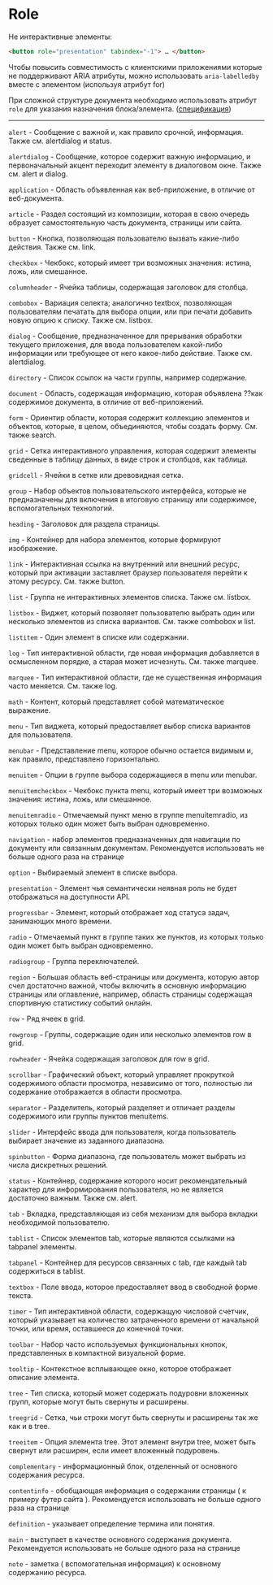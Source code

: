# Role

Не интерактивные элементы:
```html
<button role="presentation" tabindex="-1"> … </button>  
```

Чтобы повысить совместимость с клиентскими приложениями которые не поддерживают
ARIA атрибуты, можно использовать  `aria-labelledby`  вместе с элементом <label>
(используя атрибут for)

При сложной структуре документа необходимо использовать атрибут `role`
для указания назначения блока/элемента. ([спецификация](https://www.w3.org/1999/xhtml/vocab))

___ 
`alert` - Сообщение с важной и, как правило срочной, информация. Также см. alertdialog и status.

`alertdialog` - Сообщение, которое содержит важную информацию, и первоначальный акцент переходит элементу в диалоговом окне. Также см. alert и dialog.

`application` - Область объявленная как веб-приложение, в отличие от веб-документа.

`article` - Раздел состоящий из композиции, которая в свою очередь образует самостоятельную часть документа, страницы или сайта.

`button` - Кнопка, позволяющая пользователю вызвать какие-либо действия. Также см. link.

`checkbox` - Чекбокс, который имеет три возможных значения: истина, ложь, или смешанное.

`columnheader` - Ячейка таблицы, содержащая заголовок для столбца.

`combobox` - Вариация селекта; аналогично textbox, позволяющая пользователям печатать для выбора опции, или при печати добавить новую опцию к списку. Также см. listbox.

`dialog` - Сообщение, предназначенное для прерывания обработки текущего приложения, для ввода пользователем какой-либо информации или требующее от него какое-либо действие. Также см. alertdialog.

`directory` - Список ссылок на части группы, например содержание.

`document` - Область, содержащая информацию, которая объявлена ??как содержимое документа, в отличие от веб-приложений.

`form` - Ориентир области, которая содержит коллекцию элементов и объектов, которые, в целом, объединяются, чтобы создать форму. См. также search.

`grid` - Сетка интерактивного управления, которая содержит элементы сведенные в таблицу данных, в виде строк и столбцов, как таблица.

`gridcell` - Ячейки в сетке или древовидная сетка.

`group` - Набор объектов пользовательского интерфейса, которые не предназначены для включения в итоговую страницу или содержимое, вспомогательных технологий.

`heading` - Заголовок для раздела страницы.

`img` - Контейнер для набора элементов, которые формируют изображение.

`link` - Интерактивная ссылка на внутренний или внешний ресурс, который при активации заставляет браузер пользователя перейти к этому ресурсу. См. также button.

`list` - Группа не интерактивных элементов списка. Также см. listbox.

`listbox` - Виджет, который позволяет пользователю выбрать один или несколько элементов из списка вариантов. См. также combobox и list.

`listitem` - Один элемент в списке или содержании.

`log` - Тип интерактивной области, где новая информация добавляется в осмысленном порядке, а старая может исчезнуть. См. также marquee.

`marquee` - Тип интерактивной области, где не существенная информация часто меняется. См. также log.

`math` - Контент, который представляет собой математическое выражение.

`menu` - Тип виджета, который предоставляет выбор списка вариантов для пользователя.

`menubar` - Представление menu, которое обычно остается видимым и, как правило, представлено горизонтально.

`menuitem` - Опции в группе выбора содержащиеся в menu или menubar.

`menuitemcheckbox` - Чекбокс пункта menu, который имеет три возможных значения: истина, ложь, или смешанное.

`menuitemradio` - Отмечаемый пункт меню в группе menuitemradio, из которых только один может быть выбран одновременно.

`navigation` - набор элементов предназначенных для навигации по документу или связанным документам. Рекомендуется использовать не больше одного раза на странице

`option` - Выбираемый элемент в списке выбора.

`presentation` - Элемент чья семантически неявная роль не будет отображаться на доступности API.

`progressbar` - Элемент, который отображает ход статуса задач, занимающих много времени.

`radio` - Отмечаемый пункт в группе таких же пунктов, из которых только один может быть выбран одновременно.

`radiogroup` - Группа переключателей.

`region` - Большая область веб-страницы или документа, которую автор счел достаточно важной, чтобы включить в основную информацию страницы или оглавление, например, область страницы содержащая спортивную статистику событий онлайн.

`row` - Ряд ячеек в grid.

`rowgroup` - Группы, содержащие один или несколько элементов row в grid.

`rowheader` - Ячейка содержащая заголовок для row в grid.

`scrollbar` - Графический объект, который управляет прокруткой содержимого области просмотра, независимо от того, полностью ли содержание отображается в области просмотра.

`separator` - Разделитель, который разделяет и отличает разделы содержимого или группы пунктов menuitems.

`slider` - Интерфейс ввода для пользователя, когда пользователь выбирает значение из заданного диапазона.

`spinbutton` - Форма диапазона, где пользователь может выбрать из числа дискретных решений.

`status` - Контейнер, содержание которого носит рекомендательный характер для информирования пользователя, но не является достаточно важным. Также см. alert.

`tab` - Вкладка, представляющая из себя механизм для выбора вкладки необходимой пользователю.

`tablist` - Список элементов tab, которые являются ссылками на tabpanel элементы.

`tabpanel` - Контейнер для ресурсов связанных с tab, где каждый tab содержиться в tablist.

`textbox` - Поле ввода, которое предоставляет ввод в свободной форме текста.

`timer` - Тип интерактивной области, содержащую числовой счетчик, который указывает на количество затраченного времени от начальной точки, или время, оставшееся до конечной точки.

`toolbar` - Набор часто используемых функциональных кнопок, представленных в компактной визуальной форме.

`tooltip` - Контекстное всплывающее окно, которое отображает описание элемента.

`tree` - Тип списка, который может содержать подуровни вложенных групп, которые могут быть свернуты и расширены.

`treegrid` - Сетка, чьи строки могут быть свернуты и расширены так же как и в tree.

`treeitem` - Опция элемента tree. Этот элемент внутри tree, может быть свернут или расширен, если имеет вложенный подуровень.

`complementary` - информационный блок, отделенный от основного содержания ресурса.

`contentinfo` - обобщающая информация о содержании страницы ( к примеру футер сайта ). Рекомендуется использовать не больше одного раза на странице

`definition` - указывает определение термина или понятия.

`main` - выступает в качестве основного содержания документа. Рекомендуется использовать не больше одного раза на странице
 
`note` - заметка ( вспомогательная информация) к основному содержанию ресурса.